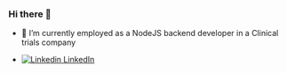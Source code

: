 ### Hi there 👋

- 🔭 I’m currently employed as a NodeJS backend developer in a Clinical trials company

- [![Linkedin](https://i.stack.imgur.com/gVE0j.png) LinkedIn]([https://www.linkedin.com/](https://www.linkedin.com/in/matej-pavi%C4%87-9a8a0a13a/))
